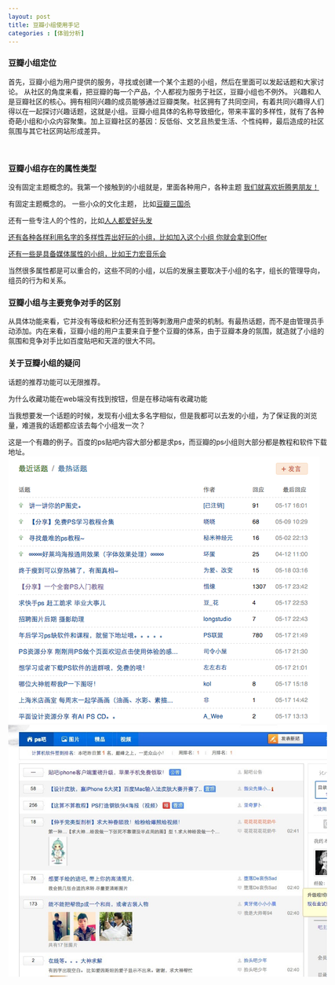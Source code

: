 ```yaml
---
layout: post
title: 豆瓣小组使用手记
categories : [体验分析]
---
```


<div id="content" class="center">
<section>
	<article style="width:650px;">
		<h3>豆瓣小组定位</h3>
		<p>首先，豆瓣小组为用户提供的服务，寻找或创建一个某个主题的小组，然后在里面可以发起话题和大家讨论。
			从社区的角度来看，把豆瓣的每一个产品，个人都视为服务于社区，豆瓣小组也不例外。
			兴趣和人是豆瓣社区的核心。拥有相同兴趣的成员能够通过豆瓣类聚。社区拥有了共同空间，有着共同兴趣得人们得以在一起探讨兴趣话题，这就是小组。豆瓣小组具体的名称导致细化，带来丰富的多样性，就有了各种奇葩小组和小众内容聚集。加上豆瓣社区的基因：反低俗、文艺且热爱生活、个性纯粹，最后造成的社区氛围与其它社区网站形成差异。
		</p>
		<br />
		<h3>豆瓣小组存在的属性类型</h3>
		<p>没有固定主题概念的。我第一个接触到的小组就是，里面各种用户，各种主题  <a href="http://www.douban.com/group/Junko520/">我们就喜欢折腾男朋友！</a>   
		</p>	
		<p>有固定主题概念的。 一些小众的文化主题， 比如<a href="http://www.douban.com/group/imre/">豆瓣三国杀</a>
		</p>
		<p>还有一些专注人的个性的，比如<a href="http://www.douban.com/group/toufa/">人人都爱好头发</p>
		<p>还有各种各样利用名字的多样性弄出好玩的小组，比如<a href="http://www.douban.com/group/offer/">加入这个小组 你就会拿到Offer </p>
		<p>还有一些是具备媒体属性的小组，比如<a href="http://www.douban.com/group/12630/">王力宏音乐会</a>
		</p>
		<p>当然很多属性都是可以重合的，这些不同的小组，以后的发展主要取决于小组的名字，组长的管理导向，组员的行为和关系。</p>
		<h3>豆瓣小组与主要竞争对手的区别</h3>
		<p>从具体功能来看，它并没有等级和积分还有签到等刺激用户虚荣的机制。有最热话题，而不是由管理员手动添加。内在来看，豆瓣小组的用户主要来自于整个豆瓣的体系，由于豆瓣本身的氛围，就造就了小组的氛围和竞争对手比如百度贴吧和天涯的很大不同。</p>
		<h3>关于豆瓣小组的疑问</h3>
		<p>话题的推荐功能可以无限推荐。</p>
		<p>为什么收藏功能在web端没有找到按钮，但是在移动端有收藏功能</p>
		<p>当我想要发一个话题的时候，发现有小组太多名字相似，但是我都可以去发的小组，为了保证我的浏览量，难道我的话题都应该去每个小组发一次？</p>
		<p>这是一个有趣的例子。百度的ps贴吧内容大部分都是求ps，而豆瓣的ps小组则大部分都是教程和软件下载地址。
     	<img src="../../images/ex2.png">
     	<img src="../../images/ex1.jpg">
		</p>
	</article>
</section>
</div>
